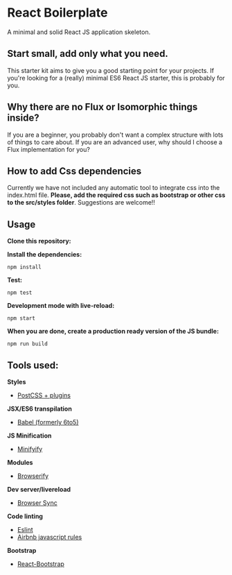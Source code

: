 # React Boilerplate

A minimal and solid React JS application skeleton.

## Start small, add only what you need.

This starter kit aims to give you a good starting point for your projects. If you're looking for a (really) minimal ES6 React JS starter, this is probably for you.

## Why there are no Flux or Isomorphic things inside?

If you are a beginner, you probably don't want a complex structure with lots of things to care about.
If you are an advanced user, why should I choose a Flux implementation for you?

## How to add Css dependencies

Currently we have not included any automatic tool to integrate css into the index.html file.
**Please, add the required css such as bootstrap or other css to the src/styles folder**.
Suggestions are welcome!!

## Usage

__Clone this repository:__

__Install the dependencies:__

`npm install`

__Test:__

`npm test`

__Development mode with live-reload:__

`npm start`

__When you are done, create a production ready version of the JS bundle:__

`npm run build`

## Tools used:

__Styles__
- [PostCSS + plugins](https://github.com/postcss/postcss)

__JSX/ES6 transpilation__
- [Babel (formerly 6to5)](https://github.com/babel/babel)

__JS Minification__
- [Minifyify](https://github.com/ben-ng/minifyify)

__Modules__
- [Browserify](http://browserify.org/)

__Dev server/livereload__
- [Browser Sync](http://www.browsersync.io/)

__Code linting__
- [Eslint](http://eslint.org/)
- [Airbnb javascript rules](https://github.com/airbnb/javascript/tree/master/packages/eslint-config-airbnb)

__Bootstrap__
- [React-Bootstrap](https://react-bootstrap.github.io/)
